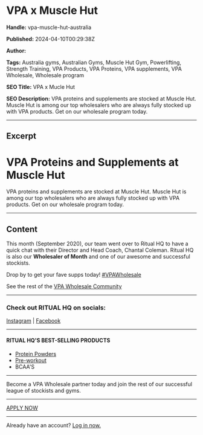 # VPA x Muscle Hut

**Handle:** vpa-muscle-hut-australia

**Published:** 2024-04-10T00:29:38Z

**Author:**  

**Tags:** Australia gyms, Australian Gyms, Muscle Hut Gym, Powerlifting, Strength Training, VPA Products, VPA Proteins, VPA supplements, VPA Wholesale, Wholesale program

**SEO Title:** VPA x Mucle Hut

**SEO Description:** VPA proteins and supplements are stocked at Muscle Hut. Muscle Hut is among our top wholesalers who are always fully stocked up with VPA products. Get on our wholesale program today.

---

## Excerpt

# VPA Proteins and Supplements at Muscle Hut

VPA proteins and supplements are stocked at Muscle Hut. Muscle Hut is among our top wholesalers who are always fully stocked up with VPA products. Get on our wholesale program today.

---

## Content

This month (September 2020), our team went over to Ritual HQ to have a quick chat with their Director and Head Coach, Chantal Coleman. Ritual HQ is also our **Wholesaler of Month** and one of our awesome and successful stockists.

Drop by to get your fave supps today! [#VPAWholesale](https://www.youtube.com/results?search_query=%23VPAWholesale)

See the rest of the [VPA Wholesale Community](https://www.vpa.com.au/pages/store-locator)

---

### Check out RITUAL HQ on socials:

[Instagram](https://www.instagram.com/ritual_hq/) | [Facebook](https://www.facebook.com/RitualHQ)

---

#### RITUAL HQ'S BEST-SELLING PRODUCTS

- [Protein Powders](https://www.vpa.com.au/collections/protein-powder)
- [Pre-workout](https://www.vpa.com.au/collections/amino-acids)
- BCAA'S

---

Become a VPA Wholesale partner today and join the rest of our successful league of stockists and gyms.

---

[APPLY NOW](https://www.vpa.com.au/pages/apply-for-wholesale)

---

Already have an account? [Log in now.](http://business.vpa.com.au/)

